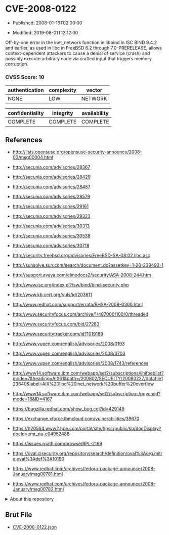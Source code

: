 # CVE-2008-0122

- Published: 2008-01-16T02:00:00

- Modified: 2019-08-01T12:12:00

Off-by-one error in the inet_network function in libbind in ISC BIND 9.4.2 and earlier, as used in libc in FreeBSD 6.2 through 7.0-PRERELEASE, allows context-dependent attackers to cause a denial of service (crash) and possibly execute arbitrary code via crafted input that triggers memory corruption.

### CVSS Score: **10**

| authentication | complexity | vector |
| --- | --- | --- |
| NONE | LOW | NETWORK |

| confidentiality | integrity | availability |
| --- | --- | --- |
| COMPLETE | COMPLETE | COMPLETE |

## References

* http://lists.opensuse.org/opensuse-security-announce/2008-03/msg00004.html

* http://secunia.com/advisories/28367

* http://secunia.com/advisories/28429

* http://secunia.com/advisories/28487

* http://secunia.com/advisories/28579

* http://secunia.com/advisories/29161

* http://secunia.com/advisories/29323

* http://secunia.com/advisories/30313

* http://secunia.com/advisories/30538

* http://secunia.com/advisories/30718

* http://security.freebsd.org/advisories/FreeBSD-SA-08:02.libc.asc

* http://sunsolve.sun.com/search/document.do?assetkey=1-26-238493-1

* http://support.avaya.com/elmodocs2/security/ASA-2008-244.htm

* http://www.isc.org/index.pl?/sw/bind/bind-security.php

* http://www.kb.cert.org/vuls/id/203611

* http://www.redhat.com/support/errata/RHSA-2008-0300.html

* http://www.securityfocus.com/archive/1/487000/100/0/threaded

* http://www.securityfocus.com/bid/27283

* http://www.securitytracker.com/id?1019189

* http://www.vupen.com/english/advisories/2008/0193

* http://www.vupen.com/english/advisories/2008/0703

* http://www.vupen.com/english/advisories/2008/1743/references

* http://www14.software.ibm.com/webapp/set2/subscriptions/ijhifoeblist?mode=7&heading=AIX61&path=/200802/SECURITY/20080227/datafile123640&label=AIX%20libc%20inet_network%20buffer%20overflow

* http://www14.software.ibm.com/webapp/set2/subscriptions/pqvcmjd?mode=18&ID=4167

* https://bugzilla.redhat.com/show_bug.cgi?id=429149

* https://exchange.xforce.ibmcloud.com/vulnerabilities/39670

* https://h20564.www2.hpe.com/portal/site/hpsc/public/kb/docDisplay?docId=emr_na-c04952488

* https://issues.rpath.com/browse/RPL-2169

* https://oval.cisecurity.org/repository/search/definition/oval%3Aorg.mitre.oval%3Adef%3A10190

* https://www.redhat.com/archives/fedora-package-announce/2008-January/msg00781.html

* https://www.redhat.com/archives/fedora-package-announce/2008-January/msg00782.html

<details>
<summary>About this repository</summary> 

  This repository is part of the project [Live Hack CVE](https://github.com/Live-Hack-CVE). Main website can be found [www.live-hack.org](https://www.live-hack.org) 
  
  Made by [Sn0wAlice](https://github.com/Sn0wAlice) for the people that care about security and need to have a feed of the latest CVEs. Hope you enjoy it, don't forget to star the repo and follow me on [Twitter](https://twitter.com/Sn0wAlice) and [Github](https://github.com/Sn0wAlice). And that is my [personnal website](https://www.alice-snow.me/)

  - [Home Page](https://github.com/Live-Hack-CVE)
  - [Framework](https://github.com/Live-Hack-CVE/cve-framework)
  - [CVE database](https://github.com/Live-Hack-CVE/full_database)
  - [Changelog](https://github.com/Live-Hack-CVE/Changelog)
</details>

## Brut File

* [CVE-2008-0122.json](https://raw.githubusercontent.com/Live-Hack-CVE/full_database/main/cves/2008/CVE-2008-0122.json)

